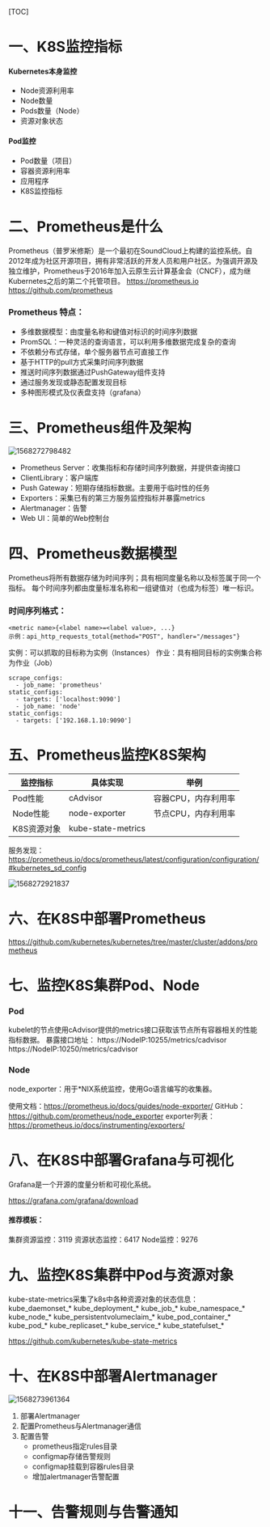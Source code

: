 [TOC]

# 一、K8S监控指标

#### Kubernetes本身监控

- Node资源利用率
- Node数量
- Pods数量（Node）
- 资源对象状态

#### Pod监控

- Pod数量（项目）
- 容器资源利用率
- 应用程序
- K8S监控指标





# 二、Prometheus是什么

​        Prometheus（普罗米修斯）是一个最初在SoundCloud上构建的监控系统。自2012年成为社区开源项目，拥有非常活跃的开发人员和用户社区。为强调开源及独立维护，Prometheus于2016年加入云原生云计算基金会（CNCF），成为继Kubernetes之后的第二个托管项目。
https://prometheus.io
https://github.com/prometheus



### Prometheus 特点：

- 多维数据模型：由度量名称和键值对标识的时间序列数据
- PromSQL：一种灵活的查询语言，可以利用多维数据完成复杂的查询
- 不依赖分布式存储，单个服务器节点可直接工作
- 基于HTTP的pull方式采集时间序列数据
- 推送时间序列数据通过PushGateway组件支持
- 通过服务发现或静态配置发现目标
- 多种图形模式及仪表盘支持（grafana）

# 三、Prometheus组件及架构

![1568272798482](assets/1568272798482.png)

- Prometheus Server：收集指标和存储时间序列数据，并提供查询接口
- ClientLibrary：客户端库
- Push Gateway：短期存储指标数据。主要用于临时性的任务
- Exporters：采集已有的第三方服务监控指标并暴露metrics
- Alertmanager：告警
- Web UI：简单的Web控制台







# 四、Prometheus数据模型

​       Prometheus将所有数据存储为时间序列；具有相同度量名称以及标签属于同一个指标。
每个时间序列都由度量标准名称和一组键值对（也成为标签）唯一标识。

### 时间序列格式：

```
<metric name>{<label name>=<label value>, ...}
示例：api_http_requests_total{method="POST", handler="/messages"}
```

实例：可以抓取的目标称为实例（Instances）
作业：具有相同目标的实例集合称为作业（Job）

```
scrape_configs:
  - job_name: 'prometheus'
static_configs:
  - targets: ['localhost:9090']
  - job_name: 'node'
static_configs:
  - targets: ['192.168.1.10:9090']
```



# 五、Prometheus监控K8S架构

| 监控指标    | 具体实现           | 举例                |
| ----------- | ------------------ | ------------------- |
| Pod性能     | cAdvisor           | 容器CPU，内存利用率 |
| Node性能    | node-exporter      | 节点CPU，内存利用率 |
| K8S资源对象 | kube-state-metrics |                     |

服务发现：
https://prometheus.io/docs/prometheus/latest/configuration/configuration/#kubernetes_sd_config



![1568272921837](assets/1568272921837.png)











# 六、在K8S中部署Prometheus

https://github.com/kubernetes/kubernetes/tree/master/cluster/addons/prometheus



# 七、监控K8S集群Pod、Node

### Pod

kubelet的节点使用cAdvisor提供的metrics接口获取该节点所有容器相关的性能指标数据。
暴露接口地址：
https://NodeIP:10255/metrics/cadvisor
https://NodeIP:10250/metrics/cadvisor



### Node

node_exporter：用于*NIX系统监控，使用Go语言编写的收集器。

使用文档：https://prometheus.io/docs/guides/node-exporter/
GitHub：https://github.com/prometheus/node_exporter
exporter列表：https://prometheus.io/docs/instrumenting/exporters/

# 八、在K8S中部署Grafana与可视化

Grafana是一个开源的度量分析和可视化系统。

https://grafana.com/grafana/download

#### 推荐模板：

集群资源监控：3119
资源状态监控：6417
Node监控：9276

# 九、监控K8S集群中Pod与资源对象

kube-state-metrics采集了k8s中各种资源对象的状态信息：
kube_daemonset_*
kube_deployment_*
kube_job_*
kube_namespace_*
kube_node_*
kube_persistentvolumeclaim_*
kube_pod_container_*
kube_pod_*
kube_replicaset_*
kube_service_*
kube_statefulset_*

https://github.com/kubernetes/kube-state-metrics





# 十、在K8S中部署Alertmanager



![1568273961364](assets/1568273961364.png)

1. 部署Alertmanager
2. 配置Prometheus与Alertmanager通信
3. 配置告警
    - prometheus指定rules目录
    - configmap存储告警规则
    - configmap挂载到容器rules目录
    - 增加alertmanager告警配置





# 十一、告警规则与告警通知

